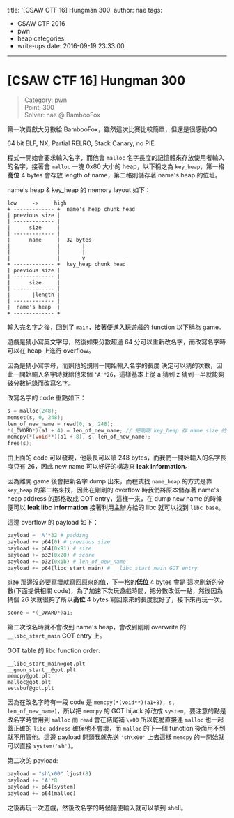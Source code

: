 title: '[CSAW CTF 16] Hungman 300'
author: nae
tags:
  - CSAW CTF 2016
  - pwn
  - heap
categories:
  - write-ups
date: 2016-09-19 23:33:00
---
# [CSAW CTF 16] Hungman 300

> Category: pwn		
> Point: 300	
> Solver: nae @ BambooFox	

第一次貢獻大分數給 BambooFox，雖然這次比賽比較簡單，但還是很感動QQ

64 bit ELF, NX, Partial RELRO, Stack Canary, no PIE

程式一開始會要求輸入名字，而他會 `malloc` 名字長度的記憶體來存放使用者輸入的名字，接著會 `malloc` 一塊 0x80 大小的 heap，以下稱之為 `key_heap`，第一格**高位** 4 bytes 會存放 length of name，第二格則儲存著 name's heap 的位址。

name's heap & key_heap 的 memory layout 如下：

	low     ->     high
	+ ------------- +  name's heap chunk head
	| previous size |
	| ------------- |
	|      size     |
	| ------------- |
	|      name     |  32 bytes
	|               |		|
	|               |		|
	|               |		v
	+ ------------- +  key_heap chunk head
	| previous size |
	| ------------- |
	|      size     |
	| ------------- |
	|       |length |
	| ------------- |
	|  name's heap  |
	+ ------------- +

輸入完名字之後，回到了 `main`，接著便進入玩遊戲的 function 以下稱為 game。

遊戲是猜小寫英文字母，然後如果分數超過 64 分可以重新改名字，而改寫名字時可以在 heap 上進行 overflow。

因為是猜小寫字母，而照他的規則一開始輸入名字的長度
決定可以猜的次數，因此一開始輸入名字時就給他來個 `'A'*26`，這樣基本上從 a 猜到 z 猜到一半就能夠破分數紀錄而改寫名字。

改寫名字的 code 重點如下：

~~~c
s = malloc(248);
memset(s, 0, 248);
len_of_new_name = read(0, s, 248);
*(_DWORD*)(a1 + 4) = len_of_new_name; // 把剛剛 key_heap 存 name size 的地方改成 new name 的 size
memcpy(*(void**)(a1 + 8), s, len_of_new_name);
free(s);
~~~
	
由上面的 code 可以發現，他最長可以讀 248 bytes，而我們一開始輸入的名字長度只有 26，因此 new name 可以好好的構造來 **leak information**。

因為離開 game 後會把新名字 dump 出來，而程式找 `name_heap` 的方式是靠 `key_heap` 的第二格來找，因此在剛剛的 overflow 時我們將原本儲存著 name's heap address 的那格改成 GOT entry，這樣一來，在 dump new name 的時候便可以 **leak libc information** 接著利用主辦方給的 libc 就可以找到 `libc base`。

這邊 overflow 的 payload 如下：

~~~python
payload = 'A'*32 # padding
payload += p64(0) # previous size
payload += p64(0x91) # size
payload += p32(0x20) # score
payload += p32(0x1b) # len_of_new_name
payload += p64(libc_start_main) # __libc_start_main GOT entry
~~~

size 那邊沒必要寫壞就寫回原來的值，下一格的**低位** 4 bytes 會是 這次刷新的分數(下面提供相關 code)，為了加速下次玩遊戲時間，把分數改低一點，然後因為猜個 26 次就很夠了所以**高位** 4 bytes 寫回原來的長度就好了，接下來再玩一次。

~~~c
score = *(_DWARD*)a1;
~~~

第二次改名時就不會改到 name's heap，會改到剛剛 overwrite 的 `__libc_start_main` GOT entry 上。

GOT table 的 libc function order:

	__libc_start_main@got.plt
	__gmon_start__@got.plt
	memcpy@got.plt
	malloc@got.plt
	setvbuf@got.plt
	
因為在改名字時有一段 code 是 `memcpy(*(void**)(a1+8), s, len_of_new_name)`，所以把 `memcpy` 的 GOT hijack 掉改成 `system`，要注意的點是改名字時會用到 `malloc` 而 `read` 會在結尾補 `\x00` 所以乾脆直接連 `malloc` 也一起蓋正確的 `libc address` 確保他不會壞，而 `malloc` 的下一個 function 後面用不到就不用管他。這邊 payload 開頭我就先送 `'sh\x00'` 上去這樣 `memcpy` 的一開始就可以直接 `system('sh')`。

第二次的 payload:

~~~python
payload = "sh\x00".ljust(8)
payload += 'A'*8
payload += p64(system)
payload += p64(malloc)
~~~

之後再玩一次遊戲，然後改名字的時候隨便輸入就可以拿到 shell。